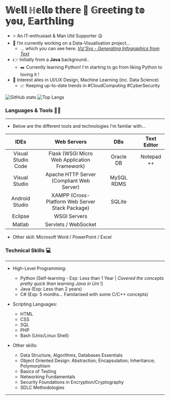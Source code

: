 # 𝕎𝕖𝕝𝕝 ℍ𝕖𝕝𝕝𝕠 𝕥𝕙𝕖𝕣𝕖 👋 𝔾𝕣𝕖𝕖𝕥𝕚𝕟𝕘 𝕥𝕠 𝕪𝕠𝕦, 𝔼𝕒𝕣𝕥𝕙𝕝𝕚𝕟𝕘 

<!--
**xx-m-h-u-xx/xx-m-h-u-xx** is a ✨ _special_ ✨ repository because its `README.md` (this file) appears on your GitHub profile.

Here are some ideas to get you started: 
-->
-  ⭐  An IT-enthusiast & Man Utd Supporter 😛
-  📌 I’m currently working on a Data-Visualisation project... 
    -  ... which you can see here: [*Viz'Sys - Generating Infographics from Text*](https://github.com/xx-m-h-u-xx/Data-Analysis-Visualisation)
  - 👉 Initially from a **Java** background..
    - ✒️ Currently learning Python! I'm starting to go from liking Python to loving it !
  - 📢  Interest alies in UI/UX Design, Machine Learning (inc. Data Science)
    - :chart_with_upwards_trend: Keeping up-to-date trends in #CloudComputing #CyberSecurity 
  <!-- - ⚡ Fun fact: Multi-lingual, Speaking English, Bengali & Arabic -->

<!-- - 👯 I’m looking to collaborate on ...
- 🤔 I’m looking for help with ...
- 💬 Ask me about ...
- 📫 How to reach me: ...
- 😄 Pronouns: ... -->

![GitHub stats](https://github-readme-stats.vercel.app/api?username=xx-m-h-u-xx&show_icons=true&theme=slateorange)
![Top Langs](https://github-readme-stats.vercel.app/api/top-langs/?username=xx-m-h-u-xx&theme=slateorange&langs_count=10&layout=compact)

### Languages & Tools 🔧🔨
------------------------------------------------------------------------------------------
- Below are the different tools and technologies I'm familar with...

IDEs  |                 | Web Servers | | DBs | | Text Editor
|:---:|           :---: | :---: | :---: | :---: |:---:|:---:|
Visual Studio Code |    | Flask (WSGI Micro Web Application Framework)    | | Oracle DB || Notepad ++
Visual Studio      |    | Apache HTTP Server (Compliant Web Server)       | | MySQL RDMS ||
Android Studio     |    | XAMPP (Cross-Platform Web Server Stack Package) | |SQLite ||
Eclipse            |    | WSGI Servers
Matlab             |    | Servlets / WebSocket

* Other skill: Microsoft Word / PowerPoint / Excel

### Technical Skills 💻
------------------------------------------------------------------------------------------
* High-Level Programming:
   * Python (Self-learning - Exp: Less than 1 Year | _Covered the concepts pretty quick than learning Java in Uni !_) 
   * Java (Exp: Less than 2 years)
   * C# (Exp: 5 months... Familarised with some C/C++ concepts)
* Scripting Languages:
   * HTML 
   * CSS
   * SQL
   * PHP   
   * Bash (Unix/Linux Shell)

* Other skills:
  * Data Structure, Algorithms, Databases Essentials
  * Object Oriented Design: Abstraction; Encapsulation; Inheritance; Polymorphism
  * Basics of Testing
  * Networking Fundamentals
  * Security Foundations in Encryption/Cryptography 
  * SDLC Methodologies
 ------------------------------------------------------------------------------------------
